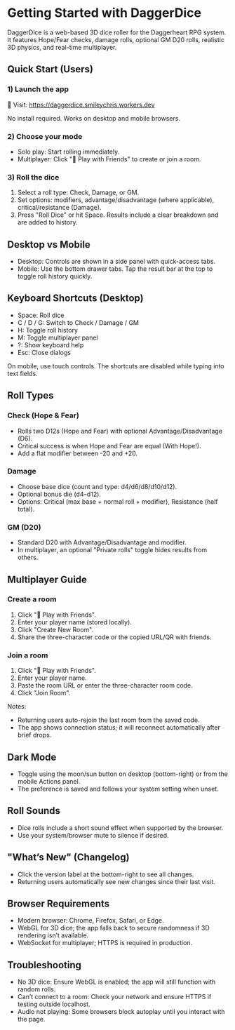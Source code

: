 # Getting Started with DaggerDice

DaggerDice is a web-based 3D dice roller for the Daggerheart RPG system. It features Hope/Fear checks, damage rolls, optional GM D20 rolls, realistic 3D physics, and real-time multiplayer.

## Quick Start (Users)

### 1) Launch the app
🎲 Visit: https://daggerdice.smileychris.workers.dev

No install required. Works on desktop and mobile browsers.

### 2) Choose your mode

- Solo play: Start rolling immediately.
- Multiplayer: Click "🎲 Play with Friends" to create or join a room.

### 3) Roll the dice

1. Select a roll type: Check, Damage, or GM.
2. Set options: modifiers, advantage/disadvantage (where applicable), critical/resistance (Damage).
3. Press "Roll Dice" or hit Space. Results include a clear breakdown and are added to history.

## Desktop vs Mobile

- Desktop: Controls are shown in a side panel with quick-access tabs.
- Mobile: Use the bottom drawer tabs. Tap the result bar at the top to toggle roll history quickly.

## Keyboard Shortcuts (Desktop)

- Space: Roll dice
- C / D / G: Switch to Check / Damage / GM
- H: Toggle roll history
- M: Toggle multiplayer panel
- ?: Show keyboard help
- Esc: Close dialogs

On mobile, use touch controls. The shortcuts are disabled while typing into text fields.

## Roll Types

### Check (Hope & Fear)
- Rolls two D12s (Hope and Fear) with optional Advantage/Disadvantage (D6).
- Critical success is when Hope and Fear are equal (With Hope!).
- Add a flat modifier between -20 and +20.

### Damage
- Choose base dice (count and type: d4/d6/d8/d10/d12).
- Optional bonus die (d4–d12).
- Options: Critical (max base + normal roll + modifier), Resistance (half total).

### GM (D20)
- Standard D20 with Advantage/Disadvantage and modifier.
- In multiplayer, an optional "Private rolls" toggle hides results from others.

## Multiplayer Guide

### Create a room
1. Click "🎲 Play with Friends".
2. Enter your player name (stored locally).
3. Click "Create New Room".
4. Share the three-character code or the copied URL/QR with friends.

### Join a room
1. Click "🎲 Play with Friends".
2. Enter your player name.
3. Paste the room URL or enter the three-character room code.
4. Click "Join Room".

Notes:
- Returning users auto-rejoin the last room from the saved code.
- The app shows connection status; it will reconnect automatically after brief drops.

## Dark Mode

- Toggle using the moon/sun button on desktop (bottom-right) or from the mobile Actions panel.
- The preference is saved and follows your system setting when unset.

## Roll Sounds

- Dice rolls include a short sound effect when supported by the browser.
- Use your system/browser mute to silence if desired.

## "What’s New" (Changelog)

- Click the version label at the bottom-right to see all changes.
- Returning users automatically see new changes since their last visit.

## Browser Requirements

- Modern browser: Chrome, Firefox, Safari, or Edge.
- WebGL for 3D dice; the app falls back to secure randomness if 3D rendering isn’t available.
- WebSocket for multiplayer; HTTPS is required in production.

## Troubleshooting

- No 3D dice: Ensure WebGL is enabled; the app will still function with random rolls.
- Can’t connect to a room: Check your network and ensure HTTPS if testing outside localhost.
- Audio not playing: Some browsers block autoplay until you interact with the page.

